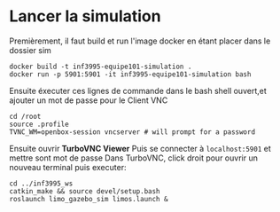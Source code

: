 # Lancer la simulation

Premièrement, il faut build et run l'image docker en étant placer dans le dossier sim

```
docker build -t inf3995-equipe101-simulation .
docker run -p 5901:5901 -it inf3995-equipe101-simulation bash
```

Ensuite éxecuter ces lignes de commande dans le bash shell ouvert,et ajouter un mot de passe pour le Client VNC
```
cd /root
source .profile
TVNC_WM=openbox-session vncserver # will prompt for a password
```
Ensuite ouvrir **TurboVNC Viewer**
Puis se connecter à `localhost:5901` et mettre sont mot de passe
Dans TurboVNC, click droit pour ouvrir un nouveau terminal puis executer:
```
cd ../inf3995_ws
catkin_make && source devel/setup.bash
roslaunch limo_gazebo_sim limos.launch &
```
